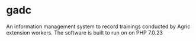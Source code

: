 # gadc
An information management system to record trainings conducted by Agric extension workers. The software is built to run on on PHP 7.0.23

